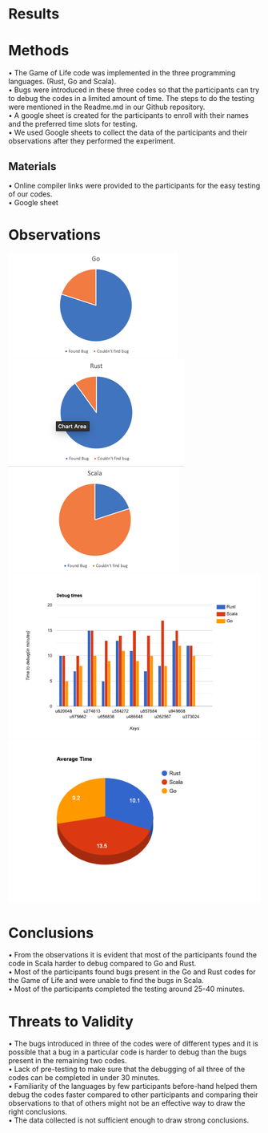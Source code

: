 # Results<br />

# Methods<br />

•	The Game of Life code was implemented in the three programming languages. (Rust, Go and Scala). <br />
•	Bugs were introduced in these three codes so that the participants can try to debug the codes in a limited amount of time. The steps to do the testing were mentioned in the Readme.md in our Github repository.<br />
•	A google sheet is created for the participants to enroll with their names and the preferred time slots for testing.<br />
•	We used Google sheets to collect the data of the participants and their observations after they performed the experiment.<br />

## Materials<br />

•	Online compiler links were provided to the participants for the easy testing of our codes.<br />
•	Google sheet<br />


# Observations<br />

![alt text](https://github.com/jayeshjakkani/seng20_21_HW2/blob/master/images/go.png)
![alt text](https://github.com/jayeshjakkani/seng20_21_HW2/blob/master/images/rust.png)
![alt text](https://github.com/jayeshjakkani/seng20_21_HW2/blob/master/images/scala.png)
![alt text](https://github.com/jayeshjakkani/seng20_21_HW2/blob/master/images/bar-graph%20(1).png)
![alt text](https://github.com/jayeshjakkani/seng20_21_HW2/blob/master/images/pie-chart.png)


# Conclusions<br />

•	From the observations it is evident that most of the participants found the code in Scala harder to debug compared to Go and Rust.<br />
•	Most of the participants found bugs present in the Go and Rust codes for the Game of Life and were unable to find the bugs in Scala.<br />
•	Most of the participants completed the testing around 25-40 minutes.<br />

# Threats to Validity <br />	

•	The bugs introduced in three of the codes were of different types and it is possible that a bug in a particular code is harder to debug than the bugs present in the remaining two codes. <br />
•	Lack of pre-testing to make sure that the debugging of all three of the codes can be completed in under 30 minutes.<br />
•	Familiarity of the languages by few participants before-hand helped them debug the codes faster compared to other participants and comparing their observations to that of others might not be an effective way to draw the right conclusions.<br />
• The data collected is not sufficient enough to draw strong conclusions.<br />




